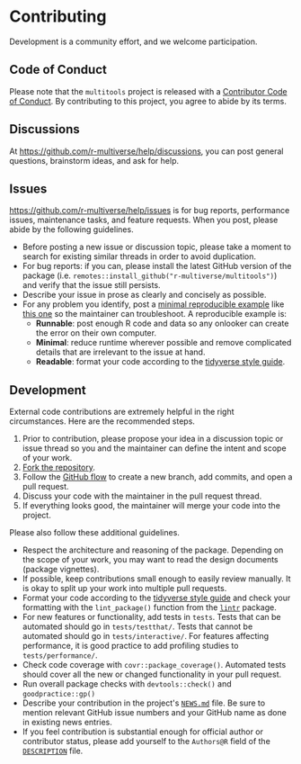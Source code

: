 # Contributing

Development is a community effort, and we welcome participation.

## Code of Conduct

Please note that the `multitools` project is released with a [Contributor Code of Conduct](https://r-multiverse.org/conduct.html). By contributing to this project, you agree to abide by its terms.

## Discussions

At <https://github.com/r-multiverse/help/discussions>, you can post general questions, brainstorm ideas, and ask for help.

## Issues

<https://github.com/r-multiverse/help/issues> is for bug reports, performance issues, maintenance tasks, and feature requests. When you post, please abide by the following guidelines.

* Before posting a new issue or discussion topic, please take a moment to search for existing similar threads in order to avoid duplication.
* For bug reports: if you can, please install the latest GitHub version of the package (i.e. `remotes::install_github("r-multiverse/multitools")`) and verify that the issue still persists.
* Describe your issue in prose as clearly and concisely as possible.
* For any problem you identify, post a [minimal reproducible example](https://www.tidyverse.org/help/) like [this one](https://github.com/ropensci/targets/issues/256#issuecomment-754229683) so the maintainer can troubleshoot. A reproducible example is:
    * **Runnable**: post enough R code and data so any onlooker can create the error on their own computer.
    * **Minimal**: reduce runtime wherever possible and remove complicated details that are irrelevant to the issue at hand.
    * **Readable**: format your code according to the [tidyverse style guide](https://style.tidyverse.org/).

## Development

External code contributions are extremely helpful in the right circumstances. Here are the recommended steps.

1. Prior to contribution, please propose your idea in a discussion topic or issue thread so you and the maintainer can define the intent and scope of your work.
2. [Fork the repository](https://help.github.com/articles/fork-a-repo/).
3. Follow the [GitHub flow](https://guides.github.com/introduction/flow/index.html) to create a new branch, add commits, and open a pull request.
4. Discuss your code with the maintainer in the pull request thread.
5. If everything looks good, the maintainer will merge your code into the project.

Please also follow these additional guidelines.

* Respect the architecture and reasoning of the package. Depending on the scope of your work, you may want to read the design documents (package vignettes).
* If possible, keep contributions small enough to easily review manually. It is okay to split up your work into multiple pull requests.
* Format your code according to the [tidyverse style guide](https://style.tidyverse.org/) and check your formatting with the `lint_package()` function from the [`lintr`](https://github.com/jimhester/lintr) package.
* For new features or functionality, add tests in `tests`. Tests that can be automated should go in `tests/testthat/`. Tests that cannot be automated should go in `tests/interactive/`. For features affecting performance, it is good practice to add profiling studies to `tests/performance/`.
* Check code coverage with `covr::package_coverage()`. Automated tests should cover all the new or changed functionality in your pull request.
* Run overall package checks with `devtools::check()` and `goodpractice::gp()`
* Describe your contribution in the project's [`NEWS.md`](https://github.com/r-multiverse/multitools/blob/main/NEWS.md) file. Be sure to mention relevant GitHub issue numbers and your GitHub name as done in existing news entries.
* If you feel contribution is substantial enough for official author or contributor status, please add yourself to the `Authors@R` field of the [`DESCRIPTION`](https://github.com/r-multiverse/multitools/blob/main/DESCRIPTION) file.
